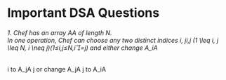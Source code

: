 <h1>Important DSA Questions</h1>

###### 1. Chef has an array AA of length N.<br/>In one operation, Chef can choose any two distinct indices i, ji,j (1 \leq i, j \leq N, i \neq j)(1≤i,j≤N,i=j) and either change A_iA 
i to A_jA j or change A_jA j to A_iA 

